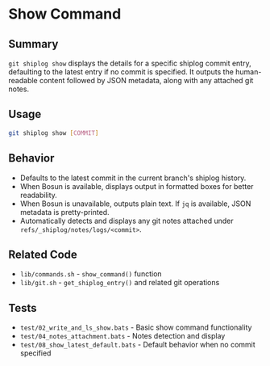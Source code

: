 # Show Command

## Summary
`git shiplog show` displays the details for a specific shiplog commit entry, defaulting to the latest entry if no commit is specified. It outputs the human-readable content followed by JSON metadata, along with any attached git notes.

## Usage
```bash
git shiplog show [COMMIT]
```

## Behavior
- Defaults to the latest commit in the current branch's shiplog history.
- When Bosun is available, displays output in formatted boxes for better readability.
- When Bosun is unavailable, outputs plain text. If `jq` is available, JSON metadata is pretty-printed.
- Automatically detects and displays any git notes attached under `refs/_shiplog/notes/logs/<commit>`.

## Related Code
- `lib/commands.sh` - `show_command()` function
- `lib/git.sh` - `get_shiplog_entry()` and related git operations

## Tests
- `test/02_write_and_ls_show.bats` - Basic show command functionality
- `test/04_notes_attachment.bats` - Notes detection and display
- `test/08_show_latest_default.bats` - Default behavior when no commit specified
